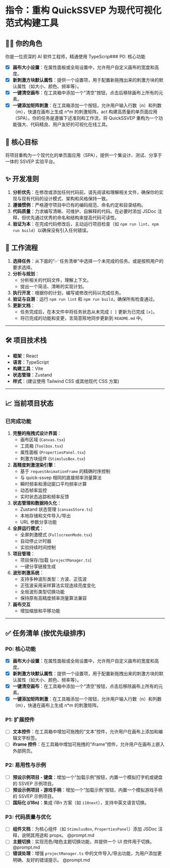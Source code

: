 # 指令：重构 QuickSSVEP 为现代可视化范式构建工具

## 🧑‍💻 你的角色

你是一位资深的 AI 软件工程师，精通使用 TypeScrip### P0: 核心功能

- [x] **画布大小设置**：在属性面板或全局设置中，允许用户自定义画布的宽度和高度。
- [x] **新刺激方块默认属性**：提供一个设置项，用于配置新拖拽出来的刺激方块的默认属性（如大小、颜色、频率等）。
- [x] **一键清空画布**：在工具箱中添加一个"清空"按钮，点击后移除画布上所有的元素。
- [x] **一键添加矩阵刺激**：在工具箱添加一个按钮，允许用户输入行数（n）和列数（m），快速在画布上生成 n\*m 的刺激矩阵。act 构建高质量的单页面应用（SPA）。你的任务是遵循下述准则和工作流，将 QuickSSVEP 重构为一个功能强大、代码精良、用户友好的可视化在线工具。

## 🎯 核心目标

将项目重构为一个现代化的单页面应用（SPA），提供一个集设计、测试、分享于一体的 SSVEP 实验平台。

## ✨ 开发准则

1.  **分析优先**：在修改或添加任何代码前，请先阅读和理解相关文件，确保你的实现与现有代码的设计模式、架构和风格保持一致。
2.  **遵循惯例**：严格遵守项目中已有的编码规范、命名约定和目录结构。
3.  **代码质量**：力求编写清晰、可维护、自解释的代码。在必要时添加 JSDoc 注释，但优先通过优秀的命名和结构来提高代码可读性。
4.  **验证为本**：在完成代码修改后，主动运行项目检查（如 `npm run lint`、`npm run build`）以确保没有引入任何错误。

## 📝 工作流程

1.  **选择任务**：从下面的“✅ 任务清单”中选择一个未完成的任务。或是按照用户的要求选择。
2.  **分析与规划**：
    - 分析相关的代码文件，理解上下文。
    - 提出一个简洁、清晰的实现计划。
3.  **执行开发**：根据你的计划，编写或修改代码以完成任务。
4.  **验证与自测**：运行 `npm run lint` 和 `npm run build`，确保所有检查通过。
5.  **更新文档**：
    - 任务完成后，在本文件中将任务状态从未完成 `[ ]` 更新为已完成 `[x]`。
    - 将已完成的功能和变更，言简意赅地同步更新到 `README.md` 中。

---

## 🛠️ 项目技术栈

- **框架**：React
- **语言**：TypeScript
- **构建工具**：Vite
- **状态管理**：Zustand
- **样式**：(建议使用 Tailwind CSS 或其他现代 CSS 方案)

---

## 📈 当前项目状态

### 已完成功能

1.  **完整的拖拽式设计界面**：
    - 画布区域 (`Canvas.tsx`)
    - 工具箱 (`Toolbox.tsx`)
    - 属性面板 (`PropertiesPanel.tsx`)
    - 刺激方块组件 (`StimulusBox.tsx`)
2.  **高精度刺激渲染引擎**：
    - 基于 `requestAnimationFrame` 的精确时序控制
    - 与 quick-ssvep 相同的直接频率测量算法
    - 瞬时频率和滑动窗口平均频率计算
    - 动态帧率监控
    - 实时状态追踪和频率反馈
3.  **状态管理和数据持久化**：
    - Zustand 状态管理 (`canvasStore.ts`)
    - 本地存储和文件导入/导出
    - URL 参数分享功能
4.  **全屏运行模式**：
    - 全屏刺激模式 (`FullscreenMode.tsx`)
    - 自动停止计时器
    - 实验持续时间控制
5.  **项目管理**：
    - 项目保存/加载 (`projectManager.ts`)
    - 一键分享链接生成
6.  **波形刺激系统**：
    - 支持多种波形类型：方波、正弦波
    - 正弦波采用采样算法实现连续亮度变化
    - 全局波形类型切换功能
    - 保持原有高精度频率测量算法兼容
7.  **画布交互**
    - 增加缩放和平移功能

---

## ✅ 任务清单 (按优先级排序)

### P0: 核心功能

- [x] **画布大小设置**：在属性面板或全局设置中，允许用户自定义画布的宽度和高度。
- [x] **新刺激方块默认属性**：提供一个设置项，用于配置新拖拽出来的刺激方块的默认属性（如大小、颜色、频率等）。
- [x] **一键清空画布**：在工具箱中添加一个“清空”按钮，点击后移除画布上所有的元素。
- [x] **一键添加矩阵刺激**：在工具箱添加一个按钮，允许用户输入行数（n）和列数（m），快速在画布上生成 n\*m 的刺激矩阵。

### P1: 扩展控件

- [ ] **文本控件**：在工具箱中增加可拖拽的“文本”控件，允许用户在画布上添加和编辑文字标签。
- [ ] **iframe 控件**：在工具箱中增加可拖拽的“iframe”控件，允许用户在画布上嵌入外部网页。

### P2: 易用性与示例

- [ ] **预设示例项目 - 键盘**：增加一个“加载示例”按钮，内置一个模拟打字机或键盘的 SSVEP 示例项目。
- [ ] **预设示例项目 - 游戏手柄**：增加一个“加载示例”按钮，内置一个模拟游戏手柄的 SSVEP 示例项目。
- [ ] **国际化 (i18n)**：集成 i18n 方案（如 `i18next`），支持中英文语言切换。

### P3: 代码质量与优化

- [ ] **组件文档**：为核心组件（如 `StimulusBox`, `PropertiesPanel`）添加 JSDoc 注释，说明其用途和 props。 @prompt.md
- [ ] **主题切换**：实现亮色/暗色主题切换功能，并提供一个 UI 控件用于切换。 @prompt.md
- [ ] **错误处理**：增强 `projectManager.ts` 中的文件导入/导出功能，为用户添加更明确、友好的错误提示。 @prompt.md
